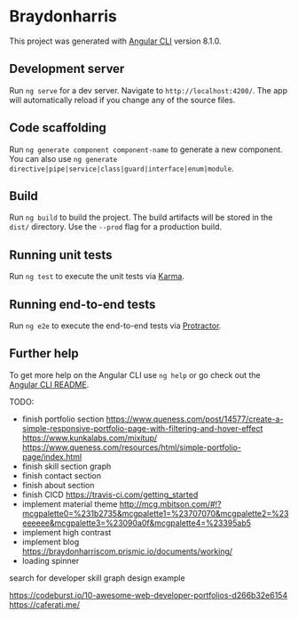 # Braydonharris

This project was generated with [Angular CLI](https://github.com/angular/angular-cli) version 8.1.0.

## Development server

Run `ng serve` for a dev server. Navigate to `http://localhost:4200/`. The app will automatically reload if you change any of the source files.

## Code scaffolding

Run `ng generate component component-name` to generate a new component. You can also use `ng generate directive|pipe|service|class|guard|interface|enum|module`.

## Build

Run `ng build` to build the project. The build artifacts will be stored in the `dist/` directory. Use the `--prod` flag for a production build.

## Running unit tests

Run `ng test` to execute the unit tests via [Karma](https://karma-runner.github.io).

## Running end-to-end tests

Run `ng e2e` to execute the end-to-end tests via [Protractor](http://www.protractortest.org/).

## Further help

To get more help on the Angular CLI use `ng help` or go check out the [Angular CLI README](https://github.com/angular/angular-cli/blob/master/README.md).


TODO: 
- finish portfolio section
https://www.queness.com/post/14577/create-a-simple-responsive-portfolio-page-with-filtering-and-hover-effect
https://www.kunkalabs.com/mixitup/
https://www.queness.com/resources/html/simple-portfolio-page/index.html
- finish skill section graph
- finish contact section
- finish about section
- finish CICD
https://travis-ci.com/getting_started
- implement material theme
http://mcg.mbitson.com/#!?mcgpalette0=%231b2735&mcgpalette1=%23707070&mcgpalette2=%23eeeeee&mcgpalette3=%23090a0f&mcgpalette4=%23395ab5
- implement high contrast
- implement blog
https://braydonharriscom.prismic.io/documents/working/
- loading spinner

search for developer skill graph design example

https://codeburst.io/10-awesome-web-developer-portfolios-d266b32e6154
https://caferati.me/


